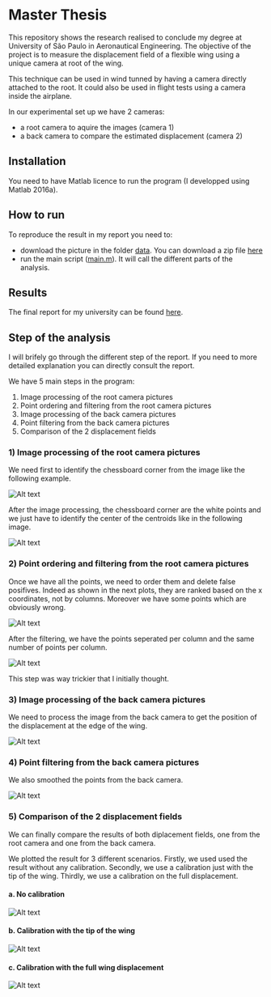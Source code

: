 # Master Thesis

This repository shows the research realised to conclude my degree at University of São Paulo in Aeronautical Engineering.
The objective of the project is to measure the displacement field of a flexible wing using a unique camera at root of the wing.

This technique can be used in wind tunned by having a camera directly attached to the root. It could also be used in flight tests using a camera inside the airplane.

In our experimental set up we have 2 cameras:
- a root camera to aquire the images (camera 1)
- a back camera to compare the estimated displacement (camera 2)

## Installation 

You need to have Matlab licence to run the program (I developped using Matlab 2016a).

## How to run

To reproduce the result in my report you need to:
- download the picture in the folder [data](data). You can download a zip file [here](https://www.dropbox.com/s/r0g8mv4aoy1d8y1/camera.zip?dl=0)
- run the main script ([main.m](src/main.m)). It will call the different parts of the analysis.

## Results

The final report for my university can be found [here](report/main_report.pdf). 

## Step of the analysis

I will brifely go through the different step of the report. 
If you need to more detailed explanation you can directly consult the report.

We have 5 main steps in the program: 
1) Image processing of the root camera pictures
2) Point ordering and filtering from the root camera pictures
3) Image processing of the back camera pictures
4) Point filtering from the back camera pictures
5) Comparison of the 2 displacement fields

### 1) Image processing of the root camera pictures

We need first to identify the chessboard corner from the image like the following example.

![Alt text](/readme_image/step1/img01substep1.jpg?raw=true "Original Image")

After the image processing, the chessboard corner are the white points and we just have to identify the center of the centroids like in the following image. 

![Alt text](/readme_image/step1/img01substep8.jpg?raw=true "Result Image")

### 2) Point ordering and filtering from the root camera pictures

Once we have all the points, we need to order them and delete false posifives. 
Indeed as shown in the next plots, they are ranked based on the x coordinates, not by columns. 
Moreover we have some points which are obviously wrong.

![Alt text](/readme_image/step2/1orderingPoints_original.jpg?raw=true "Unfiltered points")

After the filtering, we have the points seperated per column and the same number of points per column. 

![Alt text](/readme_image/step2/ordered_points.jpg?raw=true "Filtered points")

This step was way trickier that I initially thought.

### 3) Image processing of the back camera pictures

We need to process the image from the back camera to get the position of the displacement at the edge of the wing.  

![Alt text](/readme_image/step3/image_back.jpg?raw=true "Image with identified edge")

### 4) Point filtering from the back camera pictures

We also smoothed the points from the back camera.

![Alt text](/readme_image/step4/displacement_sum_up.jpg?raw=true "Unfiltered points")

### 5) Comparison of the 2 displacement fields

We can finally compare the results of both diplacement fields, one from the root camera and one from the back camera. 

We plotted the result for 3 different scenarios. 
Firstly, we used used the result without any calibration. 
Secondly, we use a calibration just with the tip of the wing. 
Thirdly, we use a calibration on the full displacement.

#### a. No calibration

![Alt text](/readme_image/step5/case1without_cal.jpg?raw=true "No Calibration")

#### b. Calibration with the tip of the wing

![Alt text](/readme_image/step5/case1tip_cal.jpg?raw=true "No Calibration")

#### c. Calibration with the full wing displacement 
![Alt text](/readme_image/step5/case1full_cal.jpg?raw=true "No Calibration")